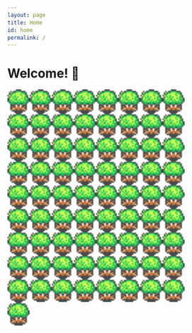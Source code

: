 ```yaml
---
layout: page
title: Home
id: home
permalink: /
---
```


# Welcome! 🌱

![talking weed gif](/images/talkingweed.gif) ![talking weed gif](/images/talkingweed.gif) ![talking weed gif](/images/talkingweed.gif) ![talking weed gif](/images/talkingweed.gif) ![talking weed gif](/images/talkingweed.gif) ![talking weed gif](/images/talkingweed.gif) ![talking weed gif](/images/talkingweed.gif) ![talking weed gif](/images/talkingweed.gif) ![talking weed gif](/images/talkingweed.gif) ![talking weed gif](/images/talkingweed.gif) ![talking weed gif](/images/talkingweed.gif) ![talking weed gif](/images/talkingweed.gif) ![talking weed gif](/images/talkingweed.gif) ![talking weed gif](/images/talkingweed.gif) ![talking weed gif](/images/talkingweed.gif) ![talking weed gif](/images/talkingweed.gif) ![talking weed gif](/images/talkingweed.gif) ![talking weed gif](/images/talkingweed.gif) ![talking weed gif](/images/talkingweed.gif) ![talking weed gif](/images/talkingweed.gif) ![talking weed gif](/images/talkingweed.gif) ![talking weed gif](/images/talkingweed.gif) ![talking weed gif](/images/talkingweed.gif) ![talking weed gif](/images/talkingweed.gif) ![talking weed gif](/images/talkingweed.gif) ![talking weed gif](/images/talkingweed.gif) ![talking weed gif](/images/talkingweed.gif) ![talking weed gif](/images/talkingweed.gif) ![talking weed gif](/images/talkingweed.gif) ![talking weed gif](/images/talkingweed.gif) ![talking weed gif](/images/talkingweed.gif) ![talking weed gif](/images/talkingweed.gif) ![talking weed gif](/images/talkingweed.gif) ![talking weed gif](/images/talkingweed.gif) ![talking weed gif](/images/talkingweed.gif) ![talking weed gif](/images/talkingweed.gif) ![talking weed gif](/images/talkingweed.gif) ![talking weed gif](/images/talkingweed.gif) ![talking weed gif](/images/talkingweed.gif) ![talking weed gif](/images/talkingweed.gif) ![talking weed gif](/images/talkingweed.gif) ![talking weed gif](/images/talkingweed.gif) ![talking weed gif](/images/talkingweed.gif) ![talking weed gif](/images/talkingweed.gif) ![talking weed gif](/images/talkingweed.gif) ![talking weed gif](/images/talkingweed.gif) ![talking weed gif](/images/talkingweed.gif) ![talking weed gif](/images/talkingweed.gif) ![talking weed gif](/images/talkingweed.gif) ![talking weed gif](/images/talkingweed.gif) ![talking weed gif](/images/talkingweed.gif) ![talking weed gif](/images/talkingweed.gif) ![talking weed gif](/images/talkingweed.gif) ![talking weed gif](/images/talkingweed.gif) ![talking weed gif](/images/talkingweed.gif) ![talking weed gif](/images/talkingweed.gif) ![talking weed gif](/images/talkingweed.gif) ![talking weed gif](/images/talkingweed.gif) ![talking weed gif](/images/talkingweed.gif) ![talking weed gif](/images/talkingweed.gif) ![talking weed gif](/images/talkingweed.gif) ![talking weed gif](/images/talkingweed.gif) ![talking weed gif](/images/talkingweed.gif) ![talking weed gif](/images/talkingweed.gif) ![talking weed gif](/images/talkingweed.gif) ![talking weed gif](/images/talkingweed.gif) ![talking weed gif](/images/talkingweed.gif) ![talking weed gif](/images/talkingweed.gif) ![talking weed gif](/images/talkingweed.gif) ![talking weed gif](/images/talkingweed.gif) ![talking weed gif](/images/talkingweed.gif) ![talking weed gif](/images/talkingweed.gif) ![talking weed gif](/images/talkingweed.gif)


<style type="text/css">
p {
  float: left;
  width: 400px;
  margin: auto;
  padding-right: 40px;

}

content {
  overflow: auto;
}
img {
  float:  left;
  width: 50px;
  height: auto;
}
</style>